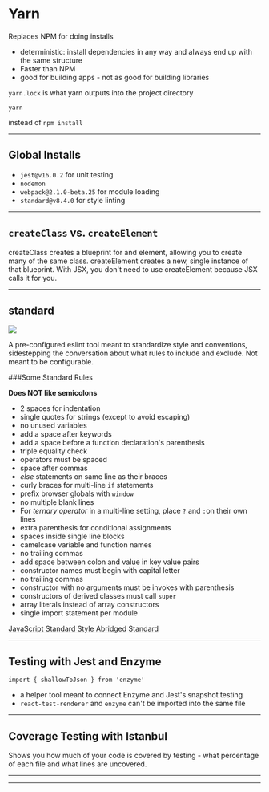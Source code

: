 # Yarn
Replaces NPM for doing installs

* deterministic: install dependencies in any way and always end up with the same structure
* Faster than NPM
* good for building apps - not as good for building libraries

`yarn.lock` is what yarn outputs into the project directory

    yarn

instead of `npm install`

___

## Global Installs

* `jest@v16.0.2` for unit testing
* `nodemon`
* `webpack@2.1.0-beta.25` for module loading
* `standard@v8.4.0` for style linting

___

## `createClass` vs. `createElement`
createClass creates a blueprint for and element, allowing you to create many of the same class.
createElement creates a new, single instance of that blueprint. With JSX, you don't need to use createElement because JSX calls it for you.

___

## standard
![](https://camo.githubusercontent.com/41830215b4097f57cd7780ad127fb0917fc8f818/68747470733a2f2f63646e2e7261776769742e636f6d2f6665726f73732f7374616e646172642f6d61737465722f737469636b65722e737667)

A pre-configured eslint tool meant to standardize style and conventions, sidestepping the conversation about what rules to include and exclude. Not meant to be configurable.

###Some Standard Rules

**Does NOT like semicolons**

* 2 spaces for indentation
* single quotes for strings (except to avoid escaping)
* no unused variables
* add a space after keywords
* add a space before a function declaration's parenthesis
* triple equality check
* operators must be spaced
* space after commas
* *else* statements on same line as their braces
* curly braces for multi-line `if` statements
* prefix browser globals with `window`
* no multiple blank lines
* For *ternary operator* in a multi-line setting, place `?` and `:`on their own lines
* extra parenthesis for conditional assignments
* spaces inside single line blocks
* camelcase variable and function names
* no trailing commas
* add space between colon and value in key value pairs
* constructor names must begin with capital letter
* no trailing commas
* constructor with no arguments must be invokes with parenthesis
* constructors of derived classes must call `super`
* array literals instead of array constructors
* single import statement per module

[JavaScript Standard Style Abridged](https://github.com/feross/standard/blob/master/RULES.md#javascript-standard-style)
[Standard](https://github.com/feross/standard)


___

## Testing with Jest and Enzyme

    import { shallowToJson } from 'enzyme'

- a helper tool meant to connect Enzyme and Jest's snapshot testing
- `react-test-renderer` and `enzyme` can't be imported into the same file


___

## Coverage Testing with Istanbul
Shows you how much of your code is covered by testing - what percentage of each file and what lines are uncovered.

___












___


